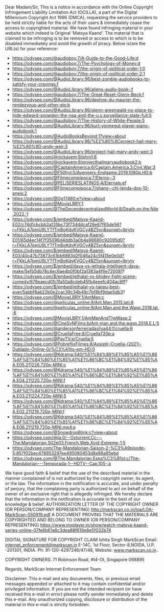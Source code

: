 Dear Madam/Sir,
This is a notice in accordance with the Online Copyright Infringement Liability Limitation Act (OCILLA), a part of the Digital Millennium Copyright Act 1998 (DMCA), requesting the service providers to be held strictly liable for the acts of their users & immediately cease the access to copyrighted material. We have found infringing material in your website which indeed is Original 'Matsya Kaand'. The material that is claimed to be infringing is to be removed or access to which is to be disabled immediately and avoid the growth of piracy. Below is/are the URL(s) for your reference:

- https://odysee.com/@audioboy:7/A-Guide-to-the-Good-Life:d
- https://odysee.com/@audioboy:7/The-Psychology-of-Money:d
- https://odysee.com/@audioboy:7/the-origin-of-political-order-1:0
- https://odysee.com/@audioboy:7/the-origin-of-political-order-2:1
- https://odysee.com/@AudioLibrary:96/best-zombie-audiobooks-to-satisfy-your-cravings:f
- https://odysee.com/@AudioLibrary:96/aliens-audio-book-:f
- https://odysee.com/@audioboy:7/The-Great-Reset-Glenn-Beck:f
- https://odysee.com/@AudioLibrary:96/daphne-du-maurier-the-rendezvous-and-other-sto:b
- https://odysee.com/@AudioLibrary:96/glenn-greenwald-no-place-to-hide-edward-snowden-the-nsa-and-the-u.s.surveillance-state-full:5
- https://odysee.com/@audioboy:7/The-History-of-White-People:5
- https://odysee.com/@AudioLibrary:96/kurt-vonnegut-player-piano-audiobook:1
- https://odysee.com/@AudioBooksBeyond:1?view=about
- https://odysee.com/@AudioLibrary:96/%E2%80%9Cproject-hail-mary-%E2%80%9D-andy-weir:3
- https://odysee.com/@AudioLibrary:96/project-hail-mary-andy-weir:3
- https://odysee.com/@nickavem:9/phm1:8
- https://odysee.com/@nickavem:9/projecthailmaryaudiobook2:b
- https://odysee.com/@CaptainAmerica:6/Captain.America.3.Civil.War:3
- https://odysee.com/@F50hyt:5/Avengers-Endgame.2019.1080p.HD:b
- https://odysee.com/@Filmecompipoca:7/Eterno-:3
- https://odysee.com/@PELISERIESLATINOS:4/Eternals:ef
- https://odysee.com/@Filmecompipoca:7/shang--chi-lenda-dos-10-aneis:2
- https://odysee.com/@Gg17480:e?view=about
- https://odysee.com/@MovieLBRY:1
- https://odysee.com/@TheDecendecentralizedWorld:8/Death.on.the.Nile.2022.:1
- https://odysee.com/$/embed/Matsya-Kaand-E02/c74d1cbcbb2a135bc73f734ddcaf28e87f65de56?r=FKkLA7pmU9LYTfTmBoKdvKVGCy4BZ5xn&sunset=lbrytv
- https://odysee.com/$/embed/Matsya-Kaand-E01/65d4ec14f7f35096d4ddb3a0b4a98680c92095d0?r=FKkLA7pmU9LYTfTmBoKdvKVGCy4BZ5xn&sunset=lbrytv
- https://odysee.com/$/embed/Matsya-Kaand-E03/40c47b73873c61bb6883d2f046a24c5f415e0e0d?r=FKkLA7pmU9LYTfTmBoKdvKVGCy4BZ5xn&sunset=lbrytv
- https://odysee.com/$/embed/daya-vs-jethala-intelligent-daya-make/5efb5db78c4ec6ae4b0f0bf2a1383a4f6e720081?
- https://odysee.com/$/embed/jethalal-vs-bhidey-fight-scene-comedy/878eaecd0fc1fa50a8cdeb45fb4eeefc404ac8ff?
- https://odysee.com/$/embed/jethalal-vs-tappu-best-ever/5abbf8ab22b0e2cac39c34b49c7bf8bf9dae5db3?
- https://odysee.com/@MovieLBRY:1/AntMan:c
- https://odysee.com/@peliculas_online:9/Ant.Man.2015.lati:8
- https://odysee.com/@peliculas_online:9/Ant.Man.and.the.Wasp.2018.lat.:6
- https://odysee.com/@MovieLBRY:1/AntManAndTheWasp:2
- https://odysee.com/@CineSyNFilms:b/Ant-man.and.the.wasp.2018.E.L:5
- https://odysee.com/@andersonferreiradasilva44:f/cruella:6
- https://odysee.com/@CruellaFree:8/Cruella720p:a
- https://odysee.com/@PayTV:e/Cruella:5
- https://odysee.com/@PobreflixFilmes:8/Assistir-Cruella-(2021)-Dublado-Online-Gr%C3%A1tis-em-HD:0
- https://odysee.com/@Kdrama:540/%E1%84%89%E1%85%A5%E1%86%AF%E1%84%80%E1%85%A1%E1%86%BC%E1%84%92%E1%85%AA.E05.211226.720p-MINI:c
- https://odysee.com/@Kdrama:540/%E1%84%89%E1%85%A5%E1%86%AF%E1%84%80%E1%85%A1%E1%86%BC%E1%84%92%E1%85%AA.E04.211225.720p-MINI:f
- https://odysee.com/@Kdrama:540/%E1%84%89%E1%85%A5%E1%86%AF%E1%84%80%E1%85%A1%E1%86%BC%E1%84%92%E1%85%AA.E03.211224.720p-MINI:5
- https://odysee.com/@Kdrama:540/%E1%84%89%E1%85%A5%E1%86%AF%E1%84%80%E1%85%A1%E1%86%BC%E1%84%92%E1%85%AA.E02.211219.720p-MINI:f
- https://odysee.com/@Kdrama:540/%E1%84%89%E1%85%A5%E1%86%AF%E1%84%80%E1%85%A1%E1%86%BC%E1%84%92%E1%85%AA.E06.211219.720p-MINI.mp4:e
- https://odysee.com/@SnowdropBlink:c?view=about
- https://odysee.com/@la:0/--Oxtorrent.Cc---The.Mandalorian.S02e03.French.Web.Xvid-Extreme-1:5
- https://odysee.com/The-Mandalorian-Saison-2-%C3%A9pisode-5:857f02bec478953297ee495080453d8e66a95ebd
- https://odysee.com/@The.Mandalorian.Espa%C3%B1ol:c/The-Mandalorian---Temporada-1--HDTV--Cap.105-:a

We have good faith & belief that the use of the described material in the manner complained of is not authorized by the copyright owner, its agent, or the law. The information in the notification is accurate, and under penalty of perjury, that the complaining party is authorized to act on behalf of the owner of an exclusive right that is allegedly infringed. We hereby declare that the information in the notification is accurate to the best of our knowledge & belief.
AUTHORIZATION LETTER OF THE COPYRIGHT OWNER (OR PERSON/COMPANY REPRESENTING)
http://markscan.co.in/loa/LOA-MarkScan-050919.pdf
A DOCUMENT PROVING THAT THE MATERIALS ARE COPYRIGHTED AND BELONG TO OWNER (OR PERSON/COMPANY REPRESENTING)
https://www.mxplayer.in/show/watch-matsya-kaand-series-online-07fe6b61a6c3dea88f619e8e5f032b74

DIGITAL SIGNATURE FOR COPYRIGHT CLAIM
Ishita Singh
MarkScan
Email: internet_enforcement@markscan.in
E-14C, 1st Floor, Sector-8,NOIDA, U.P. -201301, INDIA.
Ph: 91-120-4297246/47/48, Website: www.markscan.co.in..

COPYRIGHT OWNERS:
71 Robinson Road, #t4-Ot, Singapore 068895

Regards,
MarkScan Internet Enforcement Team

Disclaimer: This e-mail and any documents, files, or previous email messages appended or attached to it may contain confidential and/or privileged information. If you are not the intended recipient (or have received this e-mail in error) please notify sender immediately and delete this e-mail. Any unauthorized copying, disclosure or distribution of the material in this e-mail is strictly forbidden.
